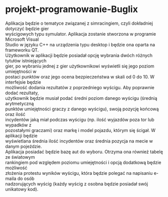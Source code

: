 # projekt-programowanie-Buglix   
Aplikacja będzie o tematyce związanej z simracingiem, czyli dokładniej dotyczyć będzie gier    
wyścigowych typu symulator. Aplikacja zostanie stworzona w programie Microsoft Visual    
Studio w języku C++ na urządzenia typu desktop i będzie ona oparta na frameworku QT.   
Użytkownik w aplikacji będzie posiadał opcję wybrania dwóch różnych tytułów istniejących   
gier, po wybraniu jednej z gier użytkownikowi wyświetli się jego poziom umiejętności w   
postaci punktów oraz jego ocena bezpieczeństwa w skali od 0 do 10. W interfejsie będzie   
możliwość dodania rezultatów z poprzedniego wyścigu. Aby poprawnie dodać rezultaty,   
użytkownik będzie musiał podać średni poziom danego wyścigu (średnią arytmetyczną   
punktów umiejętności graczy z danego wyścigu), swoją pozycję końcową oraz ilość   
incydentów jaką miał podczas wyścigu (np. ilość wyjazdów poza tor lub wypadków z   
pozostałymi graczami) oraz markę i model pojazdu, którym się ścigał. W aplikacji będzie   
wyświetlana średnia ilość incydentów oraz średnia pozycja na mecie w danym pojeździe.   
Aplikacja posiadać będzie bazę aut do wyboru. Otrzyma ona również tabelę ze światowym   
rankingiem pod względem poziomu umiejętności i opcją dodatkową będzie możliwość   
złożenia protestu wyników wyścigu, która będzie polegać na napisaniu e-maila do osób   
nadzorujących wyścig (każdy wyścig z osobna będzie posiadał swój unikatowy kod).   
